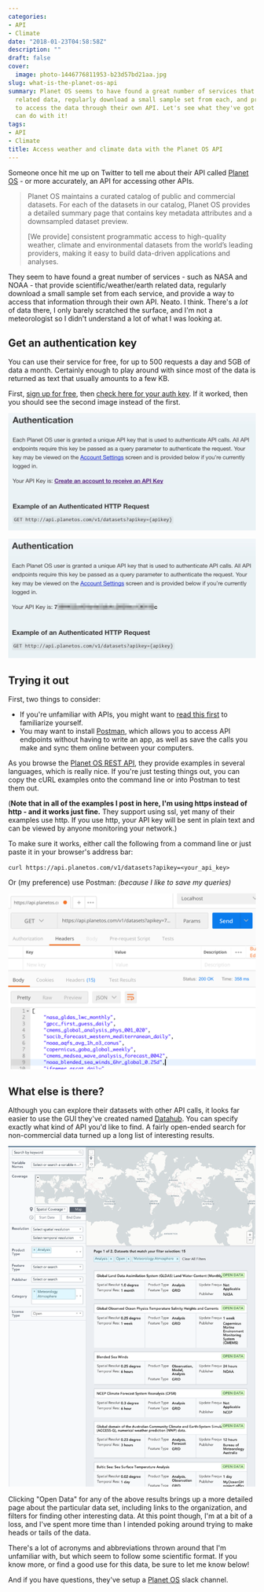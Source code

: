 ```yaml
---
categories:
- API
- Climate
date: "2018-01-23T04:58:58Z"
description: ""
draft: false
cover:
  image: photo-1446776811953-b23d57bd21aa.jpg
slug: what-is-the-planet-os-api
summary: Planet OS seems to have found a great number of services that provide scientific/weather/earth
  related data, regularly download a small sample set from each, and provide a way
  to access the data through their own API. Let's see what they've got and what we
  can do with it!
tags:
- API
- Climate
title: Access weather and climate data with the Planet OS API
---
```

Someone once hit me up on Twitter to tell me about their API called [Planet OS](https://planetos.com/) - or more accurately, an API for accessing other APIs.

> Planet OS maintains a curated catalog of public and commercial datasets. For each of the datasets in our catalog, Planet OS provides a detailed summary page that contains key metadata attributes and a downsampled dataset preview.  
>   
> [We provide] consistent programmatic access to high-quality weather, climate and environmental datasets from the world’s leading providers, making it easy to build data-driven applications and analyses.

They seem to have found a great number of services - such as NASA and NOAA - that provide scientific/weather/earth related data, regularly download a small sample set from each service, and provide a way to access that information through their own API. Neato. I think. There's a _lot_ of data there, I only barely scratched the surface, and I'm not a meteorologist so I didn't understand a lot of what I was looking at.

## Get an authentication key

You can use their service for free, for up to 500 requests a day and 5GB of data a month. Certainly enough to play around with since most of the data is returned as text that usually amounts to a few KB.

First, [sign up for free](http://data.planetos.com/account/signup/?plan=free&next=), then [check here for your auth key](http://docs.planetos.com/?shell#authentication). If it worked, then you should see the second image instead of the first.

![](no-auth-token.jpg)

![](new-auth-token.jpg)

## Trying it out

First, two things to consider:

- If you're unfamiliar with APIs, you might want to [read this first](https://grantwinney.com/what-is-an-api/) to familiarize yourself.
- You may want to install [Postman](https://www.getpostman.com/), which allows you to access API endpoints without having to write an app, as well as save the calls you make and sync them online between your computers.

As you browse the [Planet OS REST API](http://docs.planetos.com/?python#rest-api-v1), they provide examples in several languages, which is really nice. If you're just testing things out, you can copy the cURL examples onto the command line or into Postman to test them out.

(**Note that in all of the examples I post in here, I'm using https instead of http - and it works just fine.** They support using ssl, yet many of their examples use http. If you use http, your API key will be sent in plain text and can be viewed by anyone monitoring your network.)

To make sure it works, either call the following from a command line or just paste it in your browser's address bar:

`curl https://api.planetos.com/v1/datasets?apikey=<your_api_key>`

Or (my preference) use Postman: _(because I like to save my queries)_

![test-the-api-key](test-the-api-key.png)

## What else is there?

Although you can explore their datasets with other API calls, it looks far easier to use the GUI they've created named [Datahub](http://data.planetos.com/datasets). You can specify exactly what kind of API you'd like to find. A fairly open-ended search for non-commercial data turned up a long list of interesting results.

![selected-set](selected-set.png)

Clicking "Open Data" for any of the above results brings up a more detailed page about the particular data set, including links to the organization, and filters for finding other interesting data. At this point though, I'm at a bit of a loss, and I've spent more time than I intended poking around trying to make heads or tails of the data.

There's a lot of acronyms and abbreviations thrown around that I'm unfamiliar with, but which seem to follow some scientific format. If you know more, or find a good use for this data, be sure to let me know below!

And if you have questions, they've setup a [Planet OS](http://slack.planetos.com/) slack channel.
